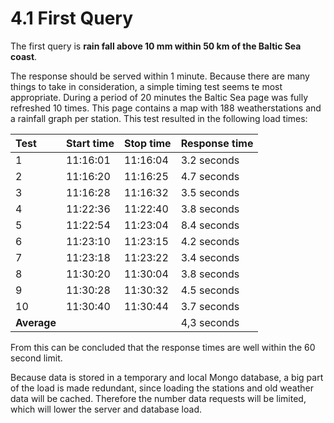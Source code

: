 # 4.1 First Query

The first query is __rain fall above 10 mm within 50 km of the Baltic Sea coast__.

The response should be served within 1 minute. Because there are many things to take in consideration, a simple timing test seems te most appropriate. During a period of 20 minutes the Baltic Sea page was fully refreshed 10 times. This page contains a map with 188 weatherstations and a rainfall graph per station. This test resulted in the following load times:

| Test        | Start time | Stop time | Response time |
| :----       | :----      | :----     | :----         |
| 1           | 11:16:01   | 11:16:04  | 3.2 seconds   |
| 2           | 11:16:20   | 11:16:25  | 4.7 seconds   |
| 3           | 11:16:28   | 11:16:32  | 3.5 seconds   |
| 4           | 11:22:36   | 11:22:40  | 3.8 seconds   |
| 5           | 11:22:54   | 11:23:04  | 8.4 seconds   |
| 6           | 11:23:10   | 11:23:15  | 4.2 seconds   |
| 7           | 11:23:18   | 11:23:22  | 3.4 seconds   |
| 8           | 11:30:20   | 11:30:04  | 3.8 seconds   |
| 9           | 11:30:28   | 11:30:32  | 4.5 seconds   |
| 10          | 11:30:40   | 11:30:44  | 3.7 seconds   |
| __Average__ |            |           | 4,3 seconds   |

From this can be concluded that the response times are well within the 60 second limit.

Because data is stored in a temporary and local Mongo database, a big part of the load is made redundant, since loading the stations and old weather data will be cached. Therefore the number data requests will be limited, which will lower the server and database load.